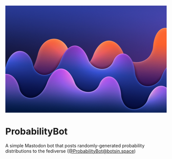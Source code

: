 ![covers!](https://github.com/brlockwood/ProbabilityBot/blob/main/cover.jpeg?raw=true)

# ProbabilityBot
A simple Mastodon bot that posts randomly-generated probability distributions to the fediverse ([@ProbabilityBot@botsin.space](https://botsin.space/@ProbabilityBot))
